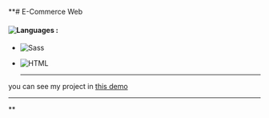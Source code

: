 **# E-Commerce Web 

#### ![Languages](https://img.shields.io/github/languages/count/zeynab-jalalian/E-Commerce-Web) :
 - ![Sass](https://img.shields.io/badge/Sass-CC6699?style=for-the-badge&logo=sass&logoColor=white)
 - ![HTML](https://img.shields.io/badge/Html-orange)
 
   
   ---
 you can see my project in [this demo](https://zeynab-jalalian.github.io/E-Commerce-Web2/)
  ___
**
